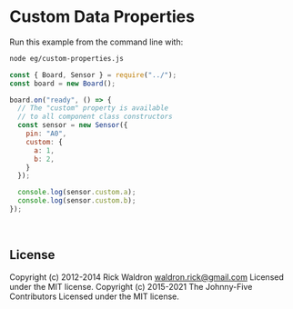 <!--remove-start-->

# Custom Data Properties

<!--remove-end-->








Run this example from the command line with:
```bash
node eg/custom-properties.js
```


```javascript
const { Board, Sensor } = require("../");
const board = new Board();

board.on("ready", () => {
  // The "custom" property is available
  // to all component class constructors
  const sensor = new Sensor({
    pin: "A0",
    custom: {
      a: 1,
      b: 2,
    }
  });

  console.log(sensor.custom.a);
  console.log(sensor.custom.b);
});

```








&nbsp;

<!--remove-start-->

## License
Copyright (c) 2012-2014 Rick Waldron <waldron.rick@gmail.com>
Licensed under the MIT license.
Copyright (c) 2015-2021 The Johnny-Five Contributors
Licensed under the MIT license.

<!--remove-end-->

